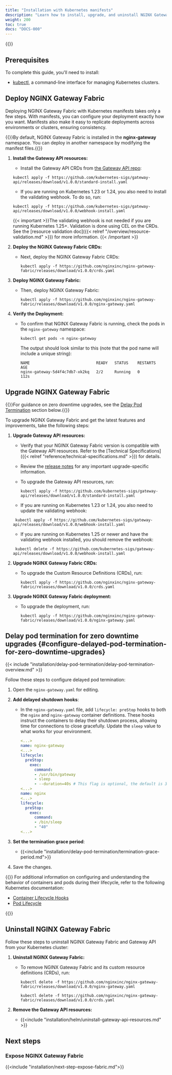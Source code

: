 ```yaml
---
title: "Installation with Kubernetes manifests"
description: "Learn how to install, upgrade, and uninstall NGINX Gateway Fabric using Kubernetes manifests."
weight: 200
toc: true
docs: "DOCS-000"
---
```


{{<custom-styles>}}

## Prerequisites

To complete this guide, you'll need to install:

- [kubectl](https://kubernetes.io/docs/tasks/tools/), a command-line interface for managing Kubernetes clusters.


## Deploy NGINX Gateway Fabric

Deploying NGINX Gateway Fabric with Kubernetes manifests takes only a few steps. With manifests, you can configure your deployment exactly how you want. Manifests also make it easy to replicate deployments across environments or clusters, ensuring consistency.

{{<note>}}By default, NGINX Gateway Fabric is installed in the **nginx-gateway** namespace. You can deploy in another namespace by modifying the manifest files.{{</note>}}

1. **Install the Gateway API resources:**

   - Install the Gateway API CRDs from [the Gateway API repo](https://github.com/kubernetes-sigs/gateway-api):

   ```shell
   kubectl apply -f https://github.com/kubernetes-sigs/gateway-api/releases/download/v1.0.0/standard-install.yaml
   ```

   - If you are running on Kubernetes 1.23 or 1.24, you also need to install the validating webhook. To do so, run:

   ```shell
   kubectl apply -f https://github.com/kubernetes-sigs/gateway-api/releases/download/v1.0.0/webhook-install.yaml
   ```

   {{< important >}}The validating webhook is not needed if you are running Kubernetes 1.25+. Validation is done using CEL on the CRDs. See the [resource validation doc]({{< relref "/overview/resource-validation.md" >}}) for more information. {{< /important >}}

1. **Deploy the NGINX Gateway Fabric CRDs:**

   - Next, deploy the NGINX Gateway Fabric CRDs:
     ```shell
     kubectl apply -f https://github.com/nginxinc/nginx-gateway-fabric/releases/download/v1.0.0/crds.yaml
     ```

1. **Deploy NGINX Gateway Fabric:**

   - Then, deploy NGINX Gateway Fabric:

     ```shell
     kubectl apply -f https://github.com/nginxinc/nginx-gateway-fabric/releases/download/v1.0.0/nginx-gateway.yaml
     ```

1. **Verify the Deployment:**
   - To confirm that NGINX Gateway Fabric is running, check the pods in the `nginx-gateway` namespace:

     ```shell
     kubectl get pods -n nginx-gateway
     ```

     The output should look similar to this (note that the pod name will include a unique string):

     ```text
     NAME                             READY   STATUS    RESTARTS   AGE
     nginx-gateway-5d4f4c7db7-xk2kq   2/2     Running   0          112s
     ```


## Upgrade NGINX Gateway Fabric

{{<tip>}}For guidance on zero downtime upgrades, see the [Delay Pod Termination](#configure-delayed-pod-termination-for-zero-downtime-upgrades) section below.{{</tip>}}

To upgrade NGINX Gateway Fabric and get the latest features and improvements, take the following steps:

1. **Upgrade Gateway API resources:**

   - Verify that your NGINX Gateway Fabric version is compatible with the Gateway API resources. Refer to the [Technical Specifications]({{< relref "reference/technical-specifications.md" >}}) for details.
   - Review the [release notes](https://github.com/kubernetes-sigs/gateway-api/releases/tag/v1.0.0) for any important upgrade-specific information.
   - To upgrade the Gateway API resources, run:

      ```shell
      kubectl apply -f https://github.com/kubernetes-sigs/gateway-api/releases/download/v1.0.0/standard-install.yaml
      ```

   - If you are running on Kubernetes 1.23 or 1.24, you also need to update the validating webhook:

   ```shell
    kubectl apply -f https://github.com/kubernetes-sigs/gateway-api/releases/download/v1.0.0/webhook-install.yaml
   ```

   - If you are running on Kubernetes 1.25 or newer and have the validating webhook installed, you should remove the
   webhook:

   ```shell
    kubectl delete -f https://github.com/kubernetes-sigs/gateway-api/releases/download/v1.0.0/webhook-install.yaml
   ```

1. **Upgrade NGINX Gateway Fabric CRDs:**
   - To upgrade the Custom Resource Definitions (CRDs), run:

     ```shell
     kubectl apply -f https://github.com/nginxinc/nginx-gateway-fabric/releases/download/v1.0.0/crds.yaml
     ```

1. **Upgrade NGINX Gateway Fabric deployment:**
   - To upgrade the deployment, run:

     ```shell
     kubectl apply -f https://github.com/nginxinc/nginx-gateway-fabric/releases/download/v1.0.0/nginx-gateway.yaml
     ```

## Delay pod termination for zero downtime upgrades {#configure-delayed-pod-termination-for-zero-downtime-upgrades}

{{< include "installation/delay-pod-termination/delay-pod-termination-overview.md" >}}

Follow these steps to configure delayed pod termination:

1. Open the `nginx-gateway.yaml` for editing.

1. **Add delayed shutdown hooks**:

   - In the `nginx-gateway.yaml` file, add `lifecycle: preStop` hooks to both the `nginx` and `nginx-gateway` container definitions. These hooks instruct the containers to delay their shutdown process, allowing time for connections to close gracefully. Update the `sleep` value to what works for your environment.

      ```yaml
      <...>
      name: nginx-gateway
      <...>
      lifecycle:
        preStop:
          exec:
            command:
            - /usr/bin/gateway
            - sleep
            - --duration=40s # This flag is optional, the default is 30s
      <...>
      name: nginx
      <...>
      lifecycle:
        preStop:
          exec:
            command:
            - /bin/sleep
            - "40"
      <...>
      ```

1. **Set the termination grace period**:

   - {{<include "installation/delay-pod-termination/termination-grace-period.md">}}

1. Save the changes.

{{<see-also>}}
For additional information on configuring and understanding the behavior of containers and pods during their lifecycle, refer to the following Kubernetes documentation:

- [Container Lifecycle Hooks](https://kubernetes.io/docs/concepts/containers/container-lifecycle-hooks/#container-hooks)
- [Pod Lifecycle](https://kubernetes.io/docs/concepts/workloads/Pods/Pod-lifecycle/#Pod-termination)

{{</see-also>}}


## Uninstall NGINX Gateway Fabric

Follow these steps to uninstall NGINX Gateway Fabric and Gateway API from your Kubernetes cluster:

1. **Uninstall NGINX Gateway Fabric:**

   - To remove NGINX Gateway Fabric and its custom resource definitions (CRDs), run:

     ```shell
     kubectl delete -f https://github.com/nginxinc/nginx-gateway-fabric/releases/download/v1.0.0/nginx-gateway.yaml
     ```

     ```shell
     kubectl delete -f https://github.com/nginxinc/nginx-gateway-fabric/releases/download/v1.0.0/crds.yaml
     ```

1. **Remove the Gateway API resources:**

   - {{<include "installation/helm/uninstall-gateway-api-resources.md" >}}

## Next steps

### Expose NGINX Gateway Fabric

{{<include "installation/next-step-expose-fabric.md">}}

